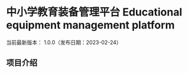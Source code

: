 
中小学教育装备管理平台
Educational equipment management platform
==========================

当前最新版本： 1.0.0（发布日期：2023-02-24） 


项目介绍
-----------------------------------

